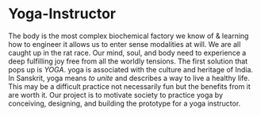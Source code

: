 # Yoga-Instructor
The body is the most complex biochemical factory we know of & learning how to engineer it allows us to enter sense modalities at will. 
We are all caught up in the rat race. Our mind, soul, and body need to experience a deep fulfilling joy free from all the worldly tensions. The first solution that pops up is *YOGA*.
yoga is associated with the culture and heritage of India. In Sanskrit, yoga means *to unite* and describes a way to live a healthy life. This may be a difficult practice not necessarily fun but the benefits from it are worth it.
Our project is to motivate society to practice yoga by conceiving, designing, and building the prototype for a yoga instructor.
